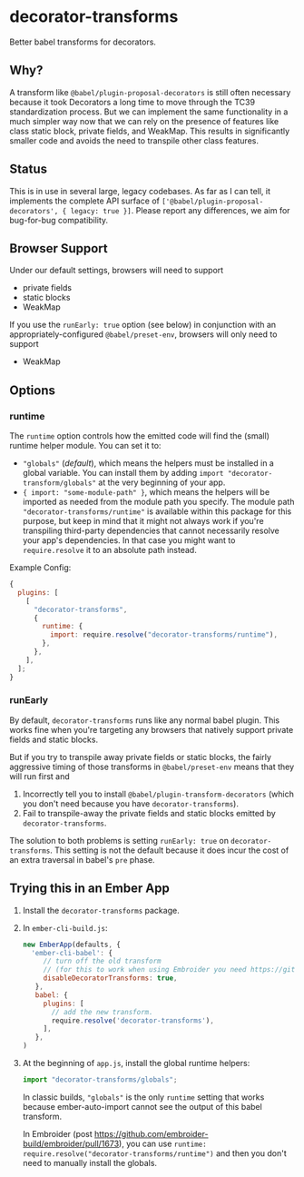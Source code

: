 # decorator-transforms

Better babel transforms for decorators.

## Why?

A transform like `@babel/plugin-proposal-decorators` is still often necessary because it took Decorators a long time to move through the TC39 standardization process. But we can implement the same functionality in a much simpler way now that we can rely on the presence of features like class static block, private fields, and WeakMap. This results in significantly smaller code and avoids the need to transpile other class features.

## Status

This is in use in several large, legacy codebases. As far as I can tell, it implements the complete API surface of `['@babel/plugin-proposal-decorators', { legacy: true }]`. Please report any differences, we aim for bug-for-bug compatibility.

## Browser Support

Under our default settings, browsers will need to support

- private fields
- static blocks
- WeakMap

If you use the `runEarly: true` option (see below) in conjunction with an appropriately-configured `@babel/preset-env`, browsers will only need to support

- WeakMap

## Options

### runtime

The `runtime` option controls how the emitted code will find the (small) runtime helper module. You can set it to:

- `"globals"` (_default_), which means the helpers must be installed in a global variable.
  You can install them by adding `import "decorator-transform/globals"` at the
  very beginning of your app.
- `{ import: "some-module-path" }`, which means the helpers will be imported as needed from the module path you specify. The module path `"decorator-transforms/runtime"` is available within this package for this purpose, but keep in mind that it might not always work if you're transpiling third-party dependencies that cannot necessarily resolve your app's dependencies. In that case you might want to `require.resolve` it to an absolute path instead.

Example Config:

```js
{
  plugins: [
    [
      "decorator-transforms",
      {
        runtime: {
          import: require.resolve("decorator-transforms/runtime"),
        },
      },
    ],
  ];
}
```

### runEarly

By default, `decorator-transforms` runs like any normal babel plugin. This works fine when you're targeting any browsers that natively support private fields and static blocks.

But if you try to transpile away private fields or static blocks, the fairly aggressive timing of those transforms in `@babel/preset-env` means that they will run first and

1.  Incorrectly tell you to install `@babel/plugin-transform-decorators` (which you don't need because you have `decorator-transforms`).
2.  Fail to transpile-away the private fields and static blocks emitted by `decorator-transforms`.

The solution to both problems is setting `runEarly: true` on `decorator-transforms`. This setting is not the default because it does incur the cost of an extra traversal in babel's `pre` phase.

## Trying this in an Ember App

1. Install the `decorator-transforms` package.
2. In `ember-cli-build.js`:

   ```js
   new EmberApp(defaults, {
     'ember-cli-babel': {
        // turn off the old transform
        // (for this to work when using Embroider you need https://github.com/embroider-build/embroider/pull/1673)
        disableDecoratorTransforms: true,
      },
      babel: {
        plugins: [
          // add the new transform.
          require.resolve('decorator-transforms'),
        ],
      },
   )
   ```

3. At the beginning of `app.js`, install the global runtime helpers:

   ```js
   import "decorator-transforms/globals";
   ```

   In classic builds, `"globals"` is the only `runtime` setting that works because ember-auto-import cannot see the output of this babel transform.

   In Embroider (post https://github.com/embroider-build/embroider/pull/1673), you can use `runtime: require.resolve("decorator-transforms/runtime")` and then you don't need to manually install the globals.
